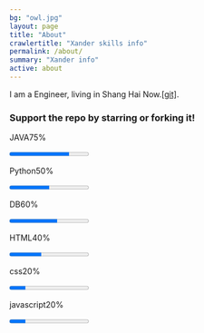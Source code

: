 ```yaml
---
bg: "owl.jpg"
layout: page
title: "About"
crawlertitle: "Xander skills info"
permalink: /about/
summary: "Xander info"
active: about
---
```


I am a Engineer, living in Shang Hai Now.<a href="https://github.com/yyxiao" target="_blank">[git]</a>.

### Support the repo by starring or forking it!

<div id="skills">
	<div>
		<p><span>JAVA</span><span>75%</span></p>
		<progress value="75" max="100"></progress>
	</div>
	<div>
		<p><span>Python</span><span>50%</span></p>
		<progress value="50" max="100"></progress>
	</div>
	<div>
        <p><span>DB</span><span>60%</span></p>
        <progress value="60" max="100"></progress>
    </div>
	<div>
		<p><span>HTML</span><span>40%</span></p>
		<progress value="40" max="100"></progress>
	</div>
	<div>
		<p><span>css</span><span>20%</span></p>
		<progress value="20" max="100"></progress>
	</div>
	<div>
		<p><span>javascript</span><span>20%</span></p>
		<progress value="20" max="100"></progress>
	</div>
</div>

